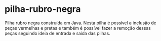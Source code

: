 # pilha-rubro-negra
Pilha rubro negra construída em Java. Nesta pilha é possível a inclusão de peças vermelhas e pretas e também é possível fazer a remoção dessas peças seguindo ideia de entrada e saída das pilhas. 
